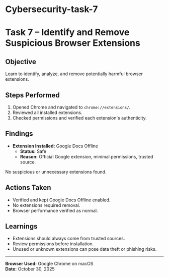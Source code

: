 # Cybersecurity-task-7

# Task 7 – Identify and Remove Suspicious Browser Extensions

## Objective
Learn to identify, analyze, and remove potentially harmful browser extensions.

## Steps Performed
1. Opened Chrome and navigated to `chrome://extensions/`.
2. Reviewed all installed extensions.
3. Checked permissions and verified each extension's authenticity.

## Findings
- **Extension Installed:** Google Docs Offline  
  - **Status:** Safe  
  - **Reason:** Official Google extension, minimal permissions, trusted source.  

No suspicious or unnecessary extensions found.

## Actions Taken
- Verified and kept Google Docs Offline enabled.
- No extensions required removal.
- Browser performance verified as normal.

## Learnings
- Extensions should always come from trusted sources.
- Review permissions before installation.
- Unused or unknown extensions can pose data theft or phishing risks.

---

**Browser Used:** Google Chrome on macOS  
**Date:** October 30, 2025

